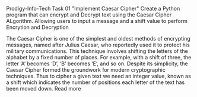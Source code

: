 Prodigy-Info-Tech Task 01
"Implement Caesar Cipher" 
Create a Python program that can encrypt and Decrypt text using the Caesar Cipher ALgorithm.
Allowing users to input a message and a shift value to perform Encrytion and Decryption 

The Caesar Cipher is one of the simplest and oldest methods of encrypting messages, named after Julius Caesar, who reportedly used it to protect his military communications. This technique involves shifting the letters of the alphabet by a fixed number of places. For example, with a shift of three, the letter ‘A’ becomes ‘D’, ‘B’ becomes ‘E’, and so on. Despite its simplicity, the Caesar Cipher formed the groundwork for modern cryptographic techniques.
Thus to cipher a given text we need an integer value, known as a shift which indicates the number of positions each letter of the text has been moved down. Read more 
